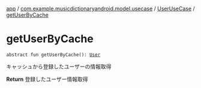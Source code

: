 [app](../../index.md) / [com.example.musicdictionaryandroid.model.usecase](../index.md) / [UserUseCase](index.md) / [getUserByCache](./get-user-by-cache.md)

# getUserByCache

`abstract fun getUserByCache(): `[`User`](../../com.example.musicdictionaryandroid.model.entity/-user/index.md)

キャッシュから登録したユーザーの情報取得

**Return**
登録したユーザー情報取得

